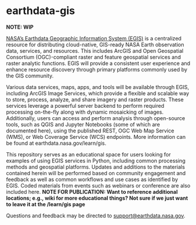 # earthdata-gis

**NOTE: WIP**

[NASA’s Earthdata Geographic Information System (EGIS)](gis.earthdata.nasa.gov) is a centralized resource for distributing cloud-native, GIS-ready NASA Earth observation data, services, and resources. This includes ArcGIS and Open Geospatial Consortium 
(OGC)-compliant raster and feature geospatial services and raster analytic functions. EGIS will provide a consistent user 
experience and enhance resource discovery through primary platforms commonly used by the GIS community.

Various data services, maps, apps, and tools will be available through EGIS, including ArcGIS Image Services, which provide a flexible and scalable way to store, process, analyze, and share imagery and raster products. These services leverage a powerful server backend to perform required processing on-the-fly along with dynamic mosaicking of images. Additionally, users can access and perform analysis through open-source tools, such as QGIS and Jupyter Notebooks (some of which are documented here), using the published REST, OGC Web Map Service (WMS), or Web Coverage Service (WCS) endpoints. More information can be found at earthdata.nasa.gov/learn/gis.

This repository serves as an educational space for users looking for examples of using EGIS services in Python, including common processing methods and geospatial platforms. Updates and additions to the materials contained herein will be performed based on community engagement and feedback as well as common workflows and use cases as identified by EGIS. Coded materials from events such as webinars or conference are also included here. **NOTE FOR PUBLICATION: Want to reference additional locations; e.g., wiki for more educational things? Not sure if we just want to leave it at the /learn/gis page**

Questions and feedback may be directed to support@earthdata.nasa.gov.
